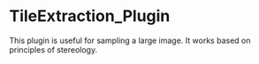 # TileExtraction_Plugin
This plugin is useful for sampling  a large image. It works based on principles of stereology.
